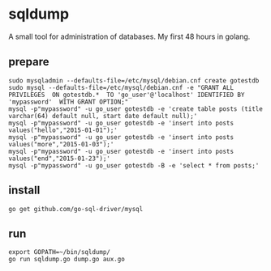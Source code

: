 # sqldump

A small tool for administration of databases. My first 48 hours in golang.

## prepare

    sudo mysqladmin --defaults-file=/etc/mysql/debian.cnf create gotestdb
    sudo mysql --defaults-file=/etc/mysql/debian.cnf -e "GRANT ALL PRIVILEGES  ON gotestdb.*  TO 'go_user'@'localhost' IDENTIFIED BY 'mypassword'  WITH GRANT OPTION;"
    mysql -p"mypassword" -u go_user gotestdb -e 'create table posts (title varchar(64) default null, start date default null);'
    mysql -p"mypassword" -u go_user gotestdb -e 'insert into posts values("hello","2015-01-01");'
    mysql -p"mypassword" -u go_user gotestdb -e 'insert into posts values("more","2015-01-03");'
    mysql -p"mypassword" -u go_user gotestdb -e 'insert into posts values("end","2015-01-23");'
    mysql -p"mypassword" -u go_user gotestdb -B -e 'select * from posts;'

## install

    go get github.com/go-sql-driver/mysql

## run

    export GOPATH=~/bin/sqldump/
    go run sqldump.go dump.go aux.go
